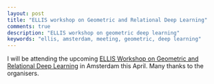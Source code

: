 ```yaml
---
layout: post
title: "ELLIS workshop on Geometric and Relational Deep Learning"
comments: true
description: "ELLIS workshop on geometric deep learning"
keywords: "ellis, amsterdam, meeting, geometric, deep learning"
---
```


I will be attending the upcoming [ELLIS Workshop on Geometric and Relational Deep Learning]("https://geometric-relational-dl.github.io/") in Amsterdam this April.
Many thanks to the organisers.
